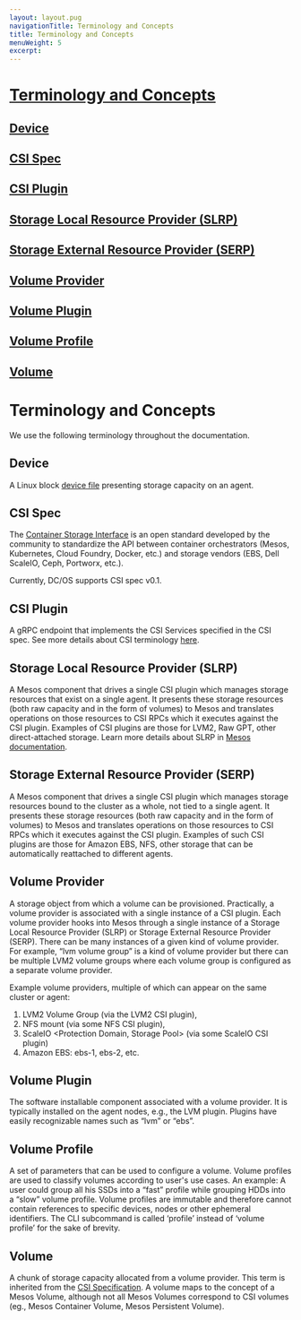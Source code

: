 ```yaml
---
layout: layout.pug
navigationTitle: Terminology and Concepts
title: Terminology and Concepts
menuWeight: 5
excerpt:
---
```


# [Terminology and Concepts](#Terminology-and-Concepts)

## [Device](#Device)
## [CSI Spec](#CSI-Spec)
## [CSI Plugin](#CSI-Plugin)
## [Storage Local Resource Provider (SLRP)](#Storage-Local-Resource-Provider(SLRP))
## [Storage External Resource Provider (SERP)](#Storage-External-Resource-Provider(SERP))
## [Volume Provider](#Volume-Provider)
## [Volume Plugin](#Volume-Plugin)
## [Volume Profile](#Volume-Profile)
## [Volume](#Volume)

# Terminology and Concepts

We use the following terminology throughout the documentation.

## Device 

A Linux block <a href="https://en.wikipedia.org/wiki/Device_file/">device file</a> presenting storage capacity on an agent.

## CSI Spec
The <a href="https://github.com/container-storage-interface/spec/blob/master/spec.md/">Container Storage Interface</a> is an open standard developed by the community to standardize the API between container orchestrators (Mesos, Kubernetes, Cloud Foundry, Docker, etc.) and storage vendors (EBS, Dell ScaleIO, Ceph, Portworx, etc.).

Currently, DC/OS supports CSI spec v0.1.

## CSI Plugin

A gRPC endpoint that implements the CSI Services specified in the CSI spec. See more details about CSI terminology <a href="https://github.com/container-storage-interface/spec/blob/master/spec.md#terminology/">here</a>.

## Storage Local Resource Provider (SLRP)

A Mesos component that drives a single CSI plugin which manages storage resources that exist on a single agent. It presents these storage resources (both raw capacity and in the form of volumes) to Mesos and translates operations on those resources to CSI RPCs which it executes against the CSI plugin. Examples of CSI plugins are those for LVM2, Raw GPT, other direct-attached storage. Learn more details about SLRP in <a href ="http://mesos.apache.org/documentation/latest/csi/#storage-local-resource-provider/">Mesos documentation</a>.

## Storage External Resource Provider (SERP)

A Mesos component that drives a single CSI plugin which manages storage resources bound to the cluster as a whole, not tied to a single agent. It presents these storage resources (both raw capacity and in the form of volumes) to Mesos and translates operations on those resources to CSI RPCs which it executes against the CSI plugin. 
Examples of such CSI plugins are those for Amazon EBS, NFS, other storage that can be automatically reattached to different agents.

## Volume Provider

A storage object from which a volume can be provisioned. Practically, a volume provider is associated with a single instance of a CSI plugin. Each volume provider hooks into Mesos through a single instance of a Storage Local Resource Provider (SLRP) or Storage External Resource Provider (SERP). There can be many instances of a given kind of volume provider. 
For example, “lvm volume group” is a kind of volume provider but there can be multiple LVM2 volume groups where each volume group is configured as a separate volume provider.

Example volume providers, multiple of which can appear on the same cluster or agent: 
1. LVM2 Volume Group (via the LVM2 CSI plugin), 
2. NFS mount (via some NFS CSI plugin),
3. ScaleIO <Protection Domain, Storage Pool> (via some ScaleIO CSI plugin)
4. Amazon EBS: ebs-1, ebs-2, etc.

## Volume Plugin

The software installable component associated with a volume provider. It is typically installed on the agent nodes, e.g., the LVM plugin. Plugins have easily recognizable names such as “lvm” or “ebs”.

## Volume Profile

A set of parameters that can be used to configure a volume. Volume profiles are used to classify volumes according to user's use cases. An example: A user could group all his SSDs into a “fast” profile while grouping HDDs into a “slow” volume profile. Volume profiles are immutable and therefore cannot contain references to specific devices, nodes or other ephemeral identifiers. The CLI subcommand is called ‘profile’ instead of ‘volume profile’ for the sake of brevity.

## Volume

A chunk of storage capacity allocated from a volume provider. This term is inherited from the <a href="https://github.com/container-storage-interface/spec/blob/v0.1.0/spec.md/">CSI Specification</a>. A volume maps to the concept of a Mesos Volume, although not all Mesos Volumes correspond to CSI volumes (eg., Mesos Container Volume, Mesos Persistent Volume).
